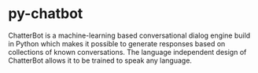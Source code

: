 # py-chatbot
ChatterBot is a machine-learning based conversational dialog engine build in Python which makes it possible to generate responses based on collections of known conversations. The language independent design of ChatterBot allows it to be trained to speak any language.
